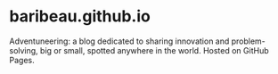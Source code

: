 # baribeau.github.io
Adventuneering: a blog dedicated to sharing innovation and problem-solving, big or small, spotted anywhere in the world. Hosted on GitHub Pages.

